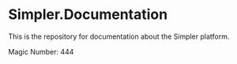 # Simpler.Documentation

This is the repository for documentation about the Simpler platform.

Magic Number: 444
